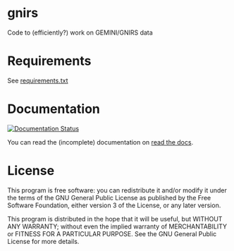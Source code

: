 # gnirs

Code to (efficiently?) work on GEMINI/GNIRS data

# Requirements
See [requirements.txt](https://github.com/EmAstro/gnirs/blob/main/gnirs/requirements.txt)

# Documentation
[![Documentation Status](https://readthedocs.org/projects/gnirs/badge/?version=latest)](https://gnirs.readthedocs.io/en/latest/?badge=latest)

You can read the (incomplete) documentation on [read the docs](https://gnirs.readthedocs.io/).

# License
This program is free software: you can redistribute it and/or modify it under the terms of the GNU General Public License as published by the Free Software Foundation, either version 3 of the License, or any later version.

This program is distributed in the hope that it will be useful, but WITHOUT ANY WARRANTY; without even the implied warranty of MERCHANTABILITY or FITNESS FOR A PARTICULAR PURPOSE. See the GNU General Public License for more details.
